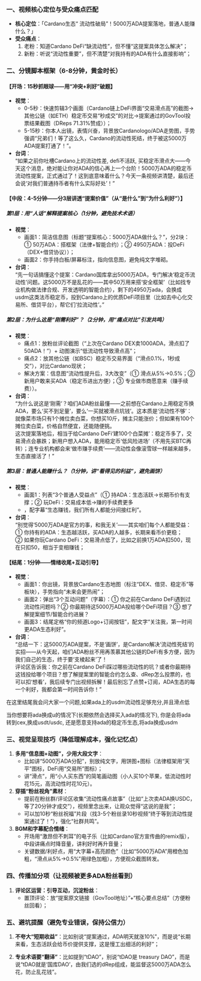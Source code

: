 ### 一、视频核心定位与受众痛点匹配
- **核心定位**：「Cardano生态“ 流动性破局”！5000万ADA提案落地，普通人能赚什么？」  
- **受众痛点**：  
  1. 老粉：知道Cardano DeFi“缺流动性”，但不懂“这提案具体怎么解决”；  
  2. 新粉：听说“流动性重要”，但不清楚“对我持有的ADA有什么直接影响”；  



### 二、分镜脚本框架（6-8分钟，黄金时长）
#### 【开场：15秒抓眼球——用“冲突+利好”破题】
- **视觉**：  
  - 0-5秒：快速剪辑3个画面（Cardano链上DeFi界面“交易滑点高”的截图→其他公链（如ETH）稳定币交易“秒成交”的对比→提案通过的GovTool投票结果截图（DReps 71.31%赞成））；  
  - 5-15秒：你本人出镜，表情兴奋，背景放Cardanologo/ADA走势图，手势强调“兄弟们！等了这么久，Cardano的流动性死结，终于被这5000万ADA提案打通了！”。  
- **台词**：  
  “如果之前你吐槽Cardano上的流动性差, defi不活跃, 买稳定币滑点大——今天这个消息，绝对能让你对ADA的信心再上一个台阶！5000万ADA的稳定币流动性提案，正式通过了！这到底意味着什么？今天一条视频讲清楚，最后还会说‘对我们普通持币者有什么实际好处’！”


#### 【中段：4-5分钟——分3层讲透“提案价值”（从“是什么”到“为什么利好”）】
##### 第1层：用“人话”解释提案核心（1分钟，避免技术术语）
- **视觉**：  
  - 画面1：简洁信息图（标题“提案核心：5000万ADA做什么？”，分2块：① 50万ADA：搭框架（法律+智能合约）；② 4950万ADA：投DeFi（DEX+借贷协议））；  
  - 画面2：你手持白板/屏幕标注，指向信息图，避免纯文字堆砌。  
- **台词**：  
  “先一句话搞懂这个提案：Cardano国库拿出5000万ADA，专门解决‘稳定币流动性’问题。这5000万不是乱花的——其中50万用来搭‘安全框架’（比如找专业机构做法律合规、开发透明的智能合约），剩下的4950万ada，会换成usdm这类法币稳定币，投到Cardano上的优质DeFi项目里（比如去中心化交易所、借贷平台），帮它们‘拉流动性’。”

##### 第2层：为什么这是“刚需利好”？（2分钟，用“痛点对比”引发共鸣）
- **视觉**：  
  - 痛点1：放粉丝评论截图（“上次在Cardano DEX卖1000ADA，滑点扣了50ADA！”）+ 动图演示“低流动性导致滑点高”；  
  - 痛点2：放其他公链（如BSC）稳定币交易界面（“滑点0.1%，1秒成交”），对比Cardano现状；  
  - 解决方案：信息图“流动性提升后，3大改变”（① 滑点从5%→0.5%；② 新用户敢来买ADA（稳定币进出方便）；③ 专业做市商愿意来（赚手续费））。  
- **台词**：  
  “为什么说这是‘刚需’？咱们ADA粉丝最懂——之前想在Cardano上用稳定币换ADA，要么‘买不到足量’，要么‘一买就被滑点坑钱’。这本质是‘流动性不够’：就像菜市场只有1个摊位卖白菜，你想买10斤，摊主只能涨价；但如果有100个摊位卖白菜，价格自然便宜，还能随便挑。  
  这次提案落地后，相当于给Cardano DeFi‘建100个白菜摊’：稳定币多了，交易滑点会暴跌；新用户想入ADA，能用稳定币‘低风险进场’（不用先买BTC再转）；连专业机构都会来‘做市赚手续费’——流动性会像滚雪球一样越来越多，生态直接活了！”

##### 第3层：普通人能赚什么？（1分钟，讲“看得见的利益”，避免画饼）
- **视觉**：  
  - 画面1：列表“3个普通人受益点”（① 持ADA：生态活跃→长期币价有支撑；② 玩DeFi：交易成本低→赚的手续费更多
  - ，配字幕“生态赚钱，我们所有人都能分间接红利”。  
- **台词**：  
  “别觉得‘5000万ADA是官方的事，和我无关’——其实咱们每个人都能受益：  
  ① 你持有的ADA：生态越活跃，买ADA的人越多，长期来看币价更稳；  
  ② 如果你玩Cardano DeFi：交易滑点低了，比如之前换1万ADA扣500，现在只扣50，相当于变相赚钱；  



#### 【结尾：1分钟——情绪收尾+互动引导】
- **视觉**：  
  - 画面1：你出镜，背景放Cardano生态地图（标注“DEX、借贷、稳定币”等板块），手势指向“未来会更热闹”；  
  - 画面2：弹出“3个互动问题”（字幕）：① 你之前在Cardano DeFi遇到过流动性问题吗？② 你最期待这5000万ADA投给哪个DeFi项目？③ 想了解提案细节/智能合约进展？  
  - 画面3：结尾定格“你的频道Logo+订阅按钮”，配文字“关注我，第一时间更ADA生态利好”。  
- **台词**：  
  “总结一下：这5000万ADA提案，不是‘画饼’，是Cardano解决‘流动性死结’的实招——从今天起，咱们ADA粉丝不用再羡慕其他公链的DeFi有多方便，因为我们自己的生态，终于要‘支棱起来’了！  
  评论区告诉我：你之前在Cardano DeFi踩过哪些流动性的坑？或者你最期待这钱投给哪个项目？想了解提案里的智能合约怎么查、dRep怎么投票的，也可以扣‘想看’，我后续专门出视频拆解！最后别忘了点赞+订阅，ADA生态的每一个利好，我都会第一时间告诉你！”


在这里结尾我会问大家一个问题,如果ada上的usdm流动性足够充分,并且滑点低

当你想要将ada换成u的情况下(长期依然会选择买入ada的情况下),  你是会将ada转到cex,换成usdt/usdc, 还是愿意支持ada的稳定币生态,将ada换成usdm



### 三、视觉呈现技巧（降低理解成本，强化记忆点）
1. **多用“信息图+动图”，少用大段文字**：  
   - 比如讲“5000万ADA分配”，别放纯文字，用饼图+图标（法律框架用“天平”图标，DeFi用“交易所”图标）；  
   - 讲“滑点”，用“小人买东西”的简笔画动图（小人买10个苹果，低流动性时花15元，高流动性时花10元）。  
2. **穿插“粉丝视角”素材**：  
   - 提前在粉丝群/评论区收集“流动性痛点故事”（比如“上次卖ADA换USDC，等了20分钟才成交”），视频里念出来，让观众觉得“这说的是我”；  
   - 可以加10秒“粉丝祝福”片段（找3-5个粉丝录10秒视频“终于等到流动性提案通过了！”），强化“社群共鸣”。  
3. **BGM和字幕配合情绪**：  
   - 开场用“激昂但不刺耳”的电子乐（比如Cardano官方宣传曲的remix版），中段讲痛点时降音量，讲利好时再升音量；  
   - 关键数据/利好点，用“大字幕+高亮颜色”（比如“5000万ADA”用橙色加粗，“滑点从5%→0.5%”用绿色加粗），方便观众截图转发。


### 四、传播加分项（让视频被更多ADA粉丝看到）

1. **评论区运营：引导互动，沉淀粉丝**：  
   - 置顶评论：放“提案原文链接（GovTool地址）”+“核心要点总结”（方便粉丝回看）；  



### 五、避坑提醒（避免专业错误，保持公信力）
1. **不夸大“短期收益”**：比如别说“提案通过，ADA明天就涨10%”，而是说“长期来看，生态活跃会给币价提供支撑，这是慢工出细活的利好”；  

2. **专业术语要“翻译”**：比如提到“tDAO”，别说“tDAO是 treasury DAO”，而是说“tDAO就是‘国库DAO’，由我们选的dRep组成，能监督这5000万ADA怎么花，防止乱花钱”。

